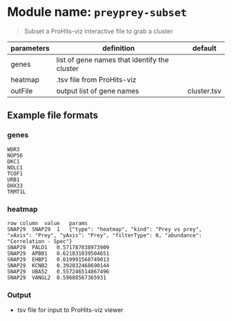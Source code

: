# Module name: `preyprey-subset`

> Subset a ProHits-viz interactive file to grab a cluster

| parameters | definition | default |
|------------|------------|---------|
| genes | list of gene names that identify the cluster  | |
| heatmap | .tsv file from ProHits-viz  | |
| outFile | output list of gene names | cluster.tsv |

## Example file formats

### genes

```
WDR3
NOP56
DKC1
NOLC1
TCOF1
URB1
DHX33
TRMT1L
```

### heatmap

```
row	column	value	params
SNAP29	SNAP29	1	{"type": "heatmap", "kind": "Prey vs prey", "xAxis": "Prey", "yAxis": "Prey", "filterType": 0, "abundance": "Correlation - Spec"}
SNAP29	PALD1	0.571787038973909	
SNAP29	APBB1	0.621831039504651	
SNAP29	EHBP1	0.619991568749013	
SNAP29	KCNB2	0.392832468690144	
SNAP29	UBA52	0.557246514867496	
SNAP29	VANGL2	0.59688567365931	
```

### Output
* tsv file for input to ProHits-viz viewer